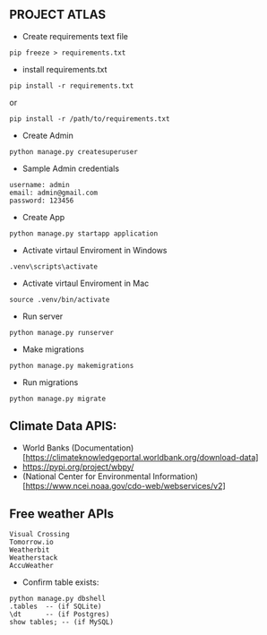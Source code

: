 ## PROJECT ATLAS
- Create requirements text file
```
pip freeze > requirements.txt
```

- install requirements.txt
```
pip install -r requirements.txt
```
or
```
pip install -r /path/to/requirements.txt
```

- Create Admin
```
python manage.py createsuperuser
```
- Sample Admin credentials
```
username: admin
email: admin@gmail.com
password: 123456
```

- Create App
```
python manage.py startapp application
```

- Activate virtaul Enviroment in Windows
```
.venv\scripts\activate
```
- Activate virtaul Enviroment in Mac
```
source .venv/bin/activate
```


- Run server
```
python manage.py runserver
```

- Make migrations
```
python manage.py makemigrations
```
- Run migrations
```
python manage.py migrate
```

## Climate Data APIS:
- World Banks (Documentation)[https://climateknowledgeportal.worldbank.org/download-data]
- https://pypi.org/project/wbpy/
- (National Center for Environmental Information)[https://www.ncei.noaa.gov/cdo-web/webservices/v2]

## Free weather APIs
```
Visual Crossing	
Tomorrow.io	
Weatherbit
Weatherstack
AccuWeather
```

- Confirm table exists:
```
python manage.py dbshell
.tables  -- (if SQLite)
\dt      -- (if Postgres)
show tables; -- (if MySQL)
```